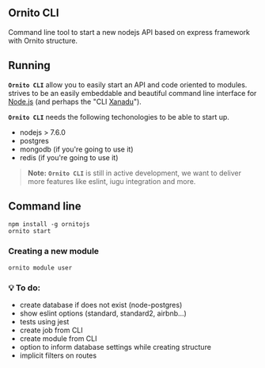 ## Ornito CLI
Command line tool to start a new nodejs API based on express framework with Ornito structure.

## Running

**`Ornito CLI`** allow you to easily start an API and code oriented to modules. strives to be an easily embeddable and beautiful command line interface for [Node.js](https://nodejs.org/) (and perhaps the "CLI [Xanadu](https://en.wikipedia.org/wiki/Citizen_Kane)").

**`Ornito CLI`** needs the following techonologies to be able to start up.
- nodejs > 7.6.0
- postgres
- mongodb (if you're going to use it)
- redis (if you're going to use it)

> **Note:** **`Ornito CLI`** is still in active development, we want to deliver more features like eslint, iugu integration and more.

## Command line
``` shell
npm install -g ornitojs
ornito start
```

### Creating a new module
``` shell
ornito module user
```

### 💡 To do:

* create database if does not exist (node-postgres)
* show eslint options (standard, standard2, airbnb...)
* tests using jest
* create job from CLI
* create module from CLI
* option to inform database settings while creating structure
* implicit filters on routes
